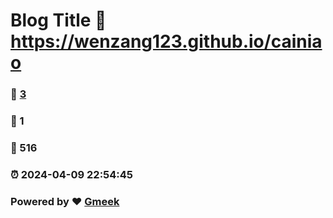 # Blog Title :link: https://wenzang123.github.io/cainiao 
### :page_facing_up: [3](https://wenzang123.github.io/cainiao/tag.html) 
### :speech_balloon: 1 
### :hibiscus: 516 
### :alarm_clock: 2024-04-09 22:54:45 
### Powered by :heart: [Gmeek](https://github.com/Meekdai/Gmeek)
